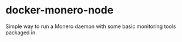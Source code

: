 # docker-monero-node
Simple way to run a Monero daemon with some basic monitoring tools packaged in.
